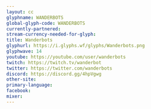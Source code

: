 ```yaml
---
layout: cc
glyphname: WANDERBOTS
global-glyph-code: WANDERBOTS
currently-partnered: 
stream-currency-needed-for-glyph: 
title: Wanderbots
glyphurl: https://i.glyphs.wf/glyphs/Wanderbots.png
glyphwave: 14
youtube: https://youtube.com/user/wanderbots
twitch: https://twitch.tv/wanderbot
twitter: https://twitter.com/wanderbots
discord: https://discord.gg/4hpVgwg
other-site: 
primary-language: 
facebook: 
mixer: 
---
```


